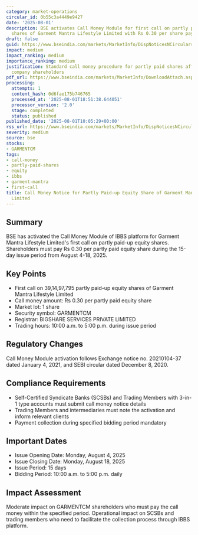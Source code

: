 ```yaml
---
category: market-operations
circular_id: 0b55c3a4449e9427
date: '2025-08-01'
description: BSE activates Call Money Module for first call on partly paid equity
  shares of Garment Mantra Lifestyle Limited with Rs 0.30 per share payable.
draft: false
guid: https://www.bseindia.com/markets/MarketInfo/DispNoticesNCirculars.aspx?Noticeid={C41D2CF3-2524-4A48-9DB0-93C3FEE90723}&noticeno=20250801-20&dt=08/01/2025&icount=20&totcount=80&flag=0
impact: medium
impact_ranking: medium
importance_ranking: medium
justification: Standard call money procedure for partly paid shares affecting specific
  company shareholders
pdf_url: https://www.bseindia.com/markets/MarketInfo/DownloadAttach.aspx?id=20250801-20&attachedId=
processing:
  attempts: 1
  content_hash: 0d6fae175b746765
  processed_at: '2025-08-01T18:51:38.644051'
  processor_version: '2.0'
  stage: completed
  status: published
published_date: '2025-08-01T10:05:29+00:00'
rss_url: https://www.bseindia.com/markets/MarketInfo/DispNoticesNCirculars.aspx?Noticeid={C41D2CF3-2524-4A48-9DB0-93C3FEE90723}&noticeno=20250801-20&dt=08/01/2025&icount=20&totcount=80&flag=0
severity: medium
source: bse
stocks:
- GARMENTCM
tags:
- call-money
- partly-paid-shares
- equity
- ibbs
- garment-mantra
- first-call
title: Call Money Notice for Partly Paid-up Equity Share of Garment Mantra Lifestyle
  Limited
---
```


## Summary

BSE has activated the Call Money Module of IBBS platform for Garment Mantra Lifestyle Limited's first call on partly paid-up equity shares. Shareholders must pay Rs 0.30 per partly paid equity share during the 15-day issue period from August 4-18, 2025.

## Key Points

- First call on 39,14,97,795 partly paid-up equity shares of Garment Mantra Lifestyle Limited
- Call money amount: Rs 0.30 per partly paid equity share
- Market lot: 1 share
- Security symbol: GARMENTCM
- Registrar: BIGSHARE SERVICES PRIVATE LIMITED
- Trading hours: 10:00 a.m. to 5:00 p.m. during issue period

## Regulatory Changes

Call Money Module activation follows Exchange notice no. 20210104-37 dated January 4, 2021, and SEBI circular dated December 8, 2020.

## Compliance Requirements

- Self-Certified Syndicate Banks (SCSBs) and Trading Members with 3-in-1 type accounts must submit call money notice details
- Trading Members and intermediaries must note the activation and inform relevant clients
- Payment collection during specified bidding period mandatory

## Important Dates

- Issue Opening Date: Monday, August 4, 2025
- Issue Closing Date: Monday, August 18, 2025
- Issue Period: 15 days
- Bidding Period: 10:00 a.m. to 5:00 p.m. daily

## Impact Assessment

Moderate impact on GARMENTCM shareholders who must pay the call money within the specified period. Operational impact on SCSBs and trading members who need to facilitate the collection process through IBBS platform.